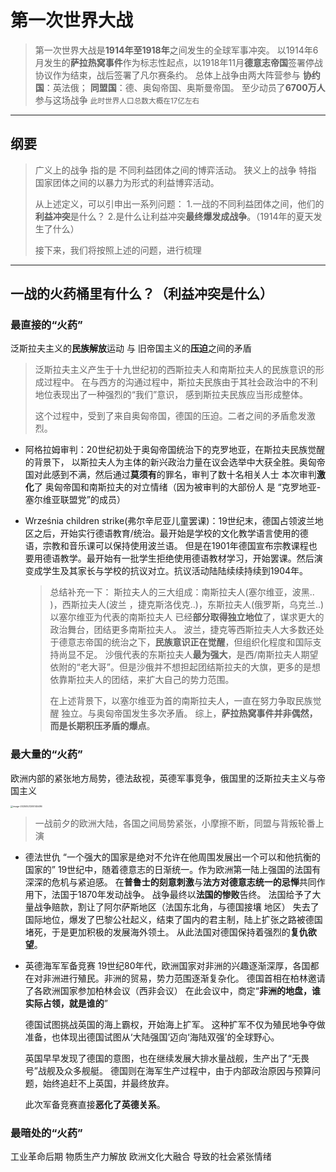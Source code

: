 # 第一次世界大战

> 第一次世界大战是**1914年至1918年**之间发生的全球军事冲突。
> 以1914年6月发生的**萨拉热窝事件**作为标志性起点，以1918年11月**德意志帝国**签署停战协议作为结束，战后签署了凡尔赛条约。
> 总体上战争由两大阵营参与 **协约国**：英法俄； **同盟国**：德、奥匈帝国、奥斯曼帝国。
> 至少动员了**6700万人**参与这场战争  <small>此时世界人口总数大概在17亿左右</small>



---



## 纲要

> 广义上的战争 指的是 不同利益团体之间的博弈活动。
> 狭义上的战争 特指 国家团体之间的以暴力为形式的利益博弈活动。
>
> 从上述定义，可以引申出一系列问题：
>  1.一战的不同利益团体之间，他们的**利益冲突**是什么？
>  2.是什么让利益冲突**最终爆发成战争**。（1914年的夏天发生了什么）
>
> 接下来，我们将按照上述的问题，进行梳理



---



## 一战的火药桶里有什么？（利益冲突是什么）

### 最直接的“火药”

泛斯拉夫主义的**民族解放**运动 与 旧帝国主义的**压迫**之间的矛盾

> 泛斯拉夫主义产生于十九世纪初的西斯拉夫人和南斯拉夫人的民族意识的形成过程中。
> 在与西方的沟通过程中，斯拉夫民族由于其社会政治中的不利地位表现出了一种强烈的“我们”意识，
> 感到斯拉夫民族应当形成整体。
>
> 这个过程中，受到了来自奥匈帝国，德国的压迫。二者之间的矛盾愈发激烈。

* 阿格拉姆审判：20世纪初处于奥匈帝国统治下的克罗地亚，在斯拉夫民族觉醒的背景下，
  以斯拉夫人为主体的新兴政治力量在议会选举中大获全胜。奥匈帝国对此感到不满，然后通过**莫须有**的罪名，审判了数十名相关人士
  本次审判**激化**了 奥匈帝国和南斯拉夫的对立情绪（因为被审判的大部份人 是 “克罗地亚-塞尔维亚联盟党”的成员）

* Września children strike(弗尔辛尼亚儿童罢课)：19世纪末，德国占领波兰地区之后，开始实行德语教育/统治。最开始是学校的文化教学语言使用的德语，宗教和音乐课可以保持使用波兰语。
  但是在1901年德国宣布宗教课程也要用德语教学。最开始有一批学生拒绝使用德语教材学习，开始罢课。然后演变成学生及其家长与学校的抗议对立。抗议活动陆陆续续持续到1904年。

  

  > 总结补充一下：
  > 斯拉夫人的三大组成：南斯拉夫人(塞尔维亚，波黑.. )，西斯拉夫人(波兰 ，捷克斯洛伐克..)，东斯拉夫人(俄罗斯，乌克兰..)
  > 以塞尔维亚为代表的南斯拉夫人 已经**部分取得独立地位**了，谋求更大的政治舞台，团结更多南斯拉夫人。
  > 波兰，捷克等西斯拉夫人大多数还处于德意志帝国的统治之下，**民族意识正在觉醒**，但组织化程度和国际支持尚显不足。
  > 沙俄代表的东斯拉夫人**最为强大**，是西/南斯拉夫人期望依附的“老大哥”。但是沙俄并不想担起团结斯拉夫的大旗，更多的是想依靠斯拉夫人的团结，来扩大自己的势力范围。
  >
  > 在上述背景下，以塞尔维亚为首的南斯拉夫人，一直在努力争取民族觉醒 独立。与奥匈帝国发生多次矛盾。
  > 综上，**萨拉热窝事件并非偶然，而是长期积压矛盾的爆点**。



### 最大量的“火药”

欧洲内部的紧张地方局势，德法敌视，英德军事竞争，俄国里的泛斯拉夫主义与帝国主义

<img src="/Users/as/Desktop/md/一战.assets/image-20250521205145486.png" alt="image-20250521205145486" style="zoom:25%;" />

> 一战前夕的欧洲大陆，各国之间局势紧张，小摩擦不断，同盟与背叛轮番上演

* 德法世仇
  “一个强大的国家是绝对不允许在他周围发展出一个可以和他抗衡的国家的”
  19世纪中，随着德意志的日渐统一。作为欧洲第一陆上强国的法国有深深的危机与紧迫感。
  在**普鲁士的刻意刺激**与**法方对德意志统一的忌惮**共同作用下，法国于1870年发动战争。
  战争最终以**法国的惨败**告终。
  法国给予了大量战争赔款，割让了阿尔萨斯地区（法国东北角，与德国接壤 地区）
  失去了国际地位，爆发了巴黎公社起义，结束了国内的君主制，陆上扩张之路被德国堵死，于是更加积极的发展海外领土。
  从此法国对德国保持着强烈的**复仇欲望**。

  

* 英德海军军备竞赛
  19世纪80年代，欧洲国家对非洲的兴趣逐渐深厚，各国都在对非洲进行殖民。非洲的贸易，势力范围逐渐复杂化。
  德国首相在柏林邀请了各欧洲国家参加柏林会议（西非会议）
  在此会议中，商定“**非洲的地盘，谁实际占领，就是谁的**”

  德国试图挑战英国的海上霸权，开始海上扩军。
  这种扩军不仅为殖民地争夺做准备，也体现出德国试图从‘大陆强国’迈向‘海陆双强’的全球野心。

  英国早早发现了德国的意图，也在继续发展大排水量战舰，生产出了“无畏号”战舰及众多舰艇。
  德国则在海军生产过程中，由于内部政治原因与预算问题，始终追赶不上英国，并最终放弃。

  此次军备竞赛直接**恶化了英德关系**。





### 最暗处的“火药”

工业革命后期 物质生产力解放 欧洲文化大融合 导致的社会紧张情绪



















